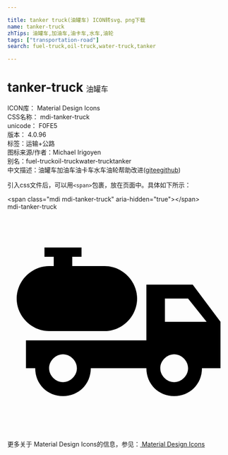 ```yaml
---

title: tanker truck(油罐车) ICON转svg、png下载
name: tanker-truck
zhTips: 油罐车,加油车,油卡车,水车,油轮
tags: ["transportation-road"]
search: fuel-truck,oil-truck,water-truck,tanker

---
```


# tanker-truck  <small style="font-size: 60%;font-weight: 100">油罐车</small>


<div class="detail-page">
<p>
<span>
ICON库：
<span class="badge-secondary badge">Material Design Icons</span> 
</span>
<br/>
<span>
CSS名称：
<span class="badge-secondary badge">mdi-tanker-truck</span> 
</span>
<br/>
<span>
unicode：
<span class="badge-secondary badge">F0FE5</span> 
<copy-btn content='F0FE5' btn-title=""></copy-btn>
<copy-btn :content='String.fromCodePoint(parseInt("F0FE5", 16))' btn-title="复制U"></copy-btn>
</span>
<br/>
<span>
版本：
<span class="badge-secondary badge">4.0.96</span> 
</span><br/><span>标签：<span class="badge-light badge"><router-link to="/tags/transportation-road.html">运输+公路</router-link></span></span>
<br/>
<span>图标来源/作者：<span class="badge-light badge">Michael Irigoyen</span></span> 
<br/>
<span>别名：<span class="badge-light badge">fuel-truck</span><span class="badge-light badge">oil-truck</span><span class="badge-light badge">water-truck</span><span class="badge-light badge">tanker</span></span><br/><span class="zh-detail">中文描述：<span class="badge-primary badge">油罐车</span><span class="badge-primary badge">加油车</span><span class="badge-primary badge">油卡车</span><span class="badge-primary badge">水车</span><span class="badge-primary badge">油轮</span><span class="help-link"><span>帮助改进</span>(<a href="https://gitee.com/liuwave/icon-helper/edit/master/json/material/tanker-truck.json" target="_blank" rel="noopener noreferrer">gitee</a><a href="https://github.com/liuwave/icon-helper/edit/master/json/material/tanker-truck.json" target="_blank" rel="noopener noreferrer">github</a></span>)</span><br/>
</p>
</div>
<div class="alert alert-dark">
  <i class="mdi mdi-tanker-truck mdi-48px"></i>
  <i class="mdi mdi-tanker-truck mdi-36px"></i>
  <i class="mdi mdi-tanker-truck mdi-24px"></i>
  <i class="mdi mdi-tanker-truck mdi-18px"></i>
</div>
<div>
  <p>引入css文件后，可以用<code>&lt;span&gt;</code>包裹，放在页面中。具体如下所示：    
  </p>
  <div class="alert alert-primary" style="font-size: 14px">
    &lt;span class="mdi mdi-tanker-truck" aria-hidden="true"&gt;&lt;/span&gt;
    <copy-btn content='<span class="mdi mdi-tanker-truck" aria-hidden="true"></span>'></copy-btn>
  </div>
  <div class="alert alert-secondary">
    <i class="mdi mdi-tanker-truck"
    style="font-size: 24px"
    aria-hidden="true"></i> mdi-tanker-truck
    <copy-btn content="mdi-tanker-truck" btn-title="复制图标名称"></copy-btn>
  </div>
</div>
<div id="svg" class="svg-wrap">
<svg xmlns="http://www.w3.org/2000/svg" viewBox="0 0 24 24"><path d="M20 8H15V14H2V17H3C3 18.7 4.3 20 6 20S9 18.7 9 17H15C15 18.7 16.3 20 18 20S21 18.7 21 17H23V12L20 8M6 18.5C5.2 18.5 4.5 17.8 4.5 17S5.2 15.5 6 15.5 7.5 16.2 7.5 17 6.8 18.5 6 18.5M18 18.5C17.2 18.5 16.5 17.8 16.5 17S17.2 15.5 18 15.5 19.5 16.2 19.5 17 18.8 18.5 18 18.5M17 12V9.5H19.5L21.5 12H17M14 9.5C14 11.4 12.4 13 10.5 13H4.5C2.6 13 1 11.4 1 9.5S2.6 6 4.5 6H5V5H4V4H8V5H7V6H10.5C12.4 6 14 7.6 14 9.5Z" /></svg>
</div>
<detail full-name='mdi-tanker-truck'></detail>
    
<div><p>更多关于 Material Design Icons的信息，参见：<a target="_blank" href="https://iconhelper.cn/material.html"> Material Design Icons</a>
</p></div>
